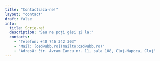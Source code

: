 ```yaml
---
title: "Contacteaza-ne!"
layout: "contact"
draft: false
info:
  title: Scrie-ne!
  description: "Sau ne poți găsi și la:"
  contacts:
    - "Telefon: +40 746 342 303"
    - "Mail: [osd@ubb.ro](mailto:osd@ubb.ro)"
    - "Adresă: Str. Avram Iancu nr. 11, sala 108, Cluj-Napoca, Cluj"
---
```

